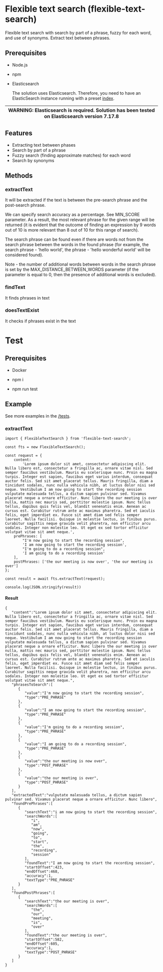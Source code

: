 # Flexible text search (flexible-text-search)

Flexible text search with search by part of a phrase, fuzzy for each word, and use of synonyms. Extract text between phrases.

## Prerequisites

* Node.js
* npm
* Elasticsearch

    The solution uses Elasticsearch. Therefore, you need to have an ElasticSearch instance running with a preset [index](elasticsearch/text_search_index.json).

| WARNING: Elasticsearch is required. Solution has been tested on Elasticsearch version 7.17.8 |
|----------------------------------------------------------------------------------------------|

## Features

* Extracting text between phases
* Search by part of a phrase
* Fuzzy search (finding approximate matches) for each word
* Search by synonyms

## Methods

### extractText

It will be extracted if the text is between the pre-search phrase and the post-search phrase.

We can specify search accuracy as a percentage. See MIN_SCORE parameter.
As a result, the most relevant phrase for the given range will be returned (it is evident that the outcome of finding an expression by 9 words out of 10 is more relevant than 8 out of 10 for this range of search).

The search phrase can be found even if there are words not from the search phrase between the words in the found phrase (for example, the search phrase - 'hello world', the phrase - 'hello wonderful world' will be considered found).

Note - the number of additional words between words in the search phrase is set by the MAX_DISTANCE_BETWEEN_WORDS parameter (if the parameter is equal to 0, then the presence of additional words is excluded).

### findText

It finds phrases in text

### doesTextExist

It checks if phrases exist in the text

# Test

## Prerequisites

* Docker

* npm i
* npm run test

## Example

See more examples in the [/tests](./tests/src).

### extractText

```
import { FlexibleTextSearch } from 'flexible-text-search';

const fts = new FlexibleTextSearch();

const request = {
    content:
        'Lorem ipsum dolor sit amet, consectetur adipiscing elit. Nulla libero est, consectetur a fringilla ac, ornare vitae nisl. Sed semper faucibus vestibulum. Mauris eu scelerisque nunc. Proin eu magna turpis. Integer est sapien, faucibus eget varius interdum, consequat auctor felis. Sed sit amet placerat tellus. Mauris fringilla, diam a tincidunt sodales, nunc nulla vehicula nibh, at luctus dolor nisi sed neque. Vestibulum I am now going to start the recording session vulputate malesuada tellus, a dictum sapien pulvinar sed. Vivamus placerat neque a ornare efficitur. Nunc libero the our meeting is over nulla, mattis nec mauris sed, porttitor molestie ipsum. Nunc tellus tellus, dapibus quis felis vel, blandit venenatis enim. Aenean ac cursus est. Curabitur rutrum ante ac maximus pharetra. Sed et iaculis felis, eget imperdiet ex. Fusce sit amet diam sed felis semper laoreet. Nulla facilisi. Quisque in molestie lectus, in finibus purus. Curabitur sagittis neque gravida velit pharetra, non efficitur arcu sodales. Integer non molestie leo. Ut eget ex sed tortor efficitur volutpat vitae sit amet neque.',
    prePhrases: [
        "I'm now going to start the recording session",
        'I am now going to start the recording session',
        "I'm going to do a recording session",
        'I am going to do a recording session'
    ],
    postPhrases: ['the our meeting is now over', 'the our meeting is over']
};

const result = await fts.extractText(request);

console.log(JSON.stringify(result))
```

#### Result

```
{
   "content":"Lorem ipsum dolor sit amet, consectetur adipiscing elit. Nulla libero est, consectetur a fringilla ac, ornare vitae nisl. Sed semper faucibus vestibulum. Mauris eu scelerisque nunc. Proin eu magna turpis. Integer est sapien, faucibus eget varius interdum, consequat auctor felis. Sed sit amet placerat tellus. Mauris fringilla, diam a tincidunt sodales, nunc nulla vehicula nibh, at luctus dolor nisi sed neque. Vestibulum I am now going to start the recording session vulputate malesuada tellus, a dictum sapien pulvinar sed. Vivamus placerat neque a ornare efficitur. Nunc libero the our meeting is over nulla, mattis nec mauris sed, porttitor molestie ipsum. Nunc tellus tellus, dapibus quis felis vel, blandit venenatis enim. Aenean ac cursus est. Curabitur rutrum ante ac maximus pharetra. Sed et iaculis felis, eget imperdiet ex. Fusce sit amet diam sed felis semper laoreet. Nulla facilisi. Quisque in molestie lectus, in finibus purus. Curabitur sagittis neque gravida velit pharetra, non efficitur arcu sodales. Integer non molestie leo. Ut eget ex sed tortor efficitur volutpat vitae sit amet neque.",
   "phrasesToSearch":[
      {
         "value":"I'm now going to start the recording session",
         "type":"PRE_PHRASE"
      },
      {
         "value":"I am now going to start the recording session",
         "type":"PRE_PHRASE"
      },
      {
         "value":"I'm going to do a recording session",
         "type":"PRE_PHRASE"
      },
      {
         "value":"I am going to do a recording session",
         "type":"PRE_PHRASE"
      },
      {
         "value":"the our meeting is now over",
         "type":"POST_PHRASE"
      },
      {
         "value":"the our meeting is over",
         "type":"POST_PHRASE"
      }
   ],
   "extractedText":"vulputate malesuada tellus, a dictum sapien pulvinar sed. Vivamus placerat neque a ornare efficitur. Nunc libero",
   "foundPrePhrases":[
      {
         "searchText":"i am now going to start the recording session",
         "searchWords":[
            "i",
            "am",
            "now",
            "going",
            "to",
            "start",
            "the",
            "recording",
            "session"
         ],
         "foundText":"I am now going to start the recording session",
         "startOffset":423,
         "endOffset":468,
         "accuracy":1,
         "textType":"PRE_PHRASE"
      }
   ],
   "foundPostPhrases":[
      {
         "searchText":"the our meeting is over",
         "searchWords":[
            "the",
            "our",
            "meeting",
            "is",
            "over"
         ],
         "foundText":"the our meeting is over",
         "startOffset":582,
         "endOffset":605,
         "accuracy":1,
         "textType":"POST_PHRASE"
      }
   ]
}
```
